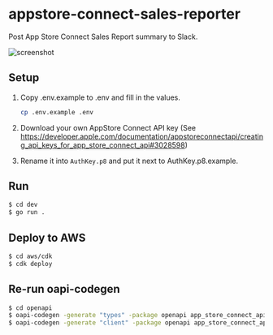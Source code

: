 # appstore-connect-sales-reporter

Post App Store Connect Sales Report summary to Slack.

![screenshot](https://user-images.githubusercontent.com/1413408/137770668-a2e9891f-060d-474a-a87a-3b24b4f69bfe.png)

## Setup

1. Copy .env.example to .env and fill in the values.

    ```sh
    cp .env.example .env
    ```

1. Download your own AppStore Connect API key (See https://developer.apple.com/documentation/appstoreconnectapi/creating_api_keys_for_app_store_connect_api#3028598)
1. Rename it into `AuthKey.p8` and put it next to AuthKey.p8.example.


## Run

```sh
$ cd dev
$ go run .
```

## Deploy to AWS

```sh
$ cd aws/cdk
$ cdk deploy
```

## Re-run oapi-codegen

```sh
$ cd openapi
$ oapi-codegen -generate "types" -package openapi app_store_connect_api_1.5.1_openapi_fixed.json > ./types.gen.go
$ oapi-codegen -generate "client" -package openapi app_store_connect_api_1.5.1_openapi_fixed.json > ./client.gen.go
```
